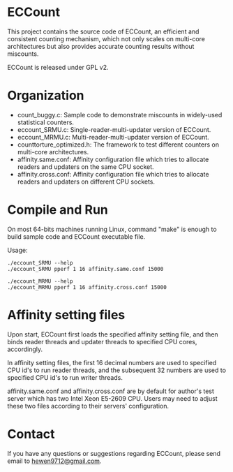 
# ECCount

This project contains the source code of ECCount, an efficient and consistent counting mechanism, which not only scales on multi-core architectures but also provides accurate counting results without miscounts.

ECCount is released under GPL v2.

# Organization

* count_buggy.c: Sample code to demonstrate miscounts in widely-used statistical counters.
* eccount_SRMU.c: Single-reader-multi-updater version of ECCount.
* eccount_MRMU.c: Multi-reader-multi-updater version of ECCount.
* counttorture_optimized.h: The framework to test different counters on   multi-core architectures.
* affinity.same.conf: Affinity configuration file which tries to allocate   readers and updaters on the same CPU socket.
* affinity.cross.conf: Affinity configuration file which tries to allocate   readers and updaters on different CPU sockets.

# Compile and Run

On most 64-bits machines running Linux, command "make" is enough to build sample code and ECCount executable file.

Usage:

	./eccount_SRMU --help
	./eccount_SRMU pperf 1 16 affinity.same.conf 15000

	./eccount_MRMU --help
	./eccount_MRMU pperf 1 16 affinity.cross.conf 15000

# Affinity setting files

Upon start, ECCount first loads the specified affinity setting file, and then binds reader threads and updater threads to specified CPU cores, accordingly.

In affinity setting files, the first 16 decimal numbers are used to specified CPU id's to run reader threads, and the subsequent 32 numbers are used to specified CPU id's to run writer threads.

affinity.same.conf and affinity.cross.conf are by default for author's test server which has two Intel Xeon E5-2609 CPU. Users may need to adjust these two files according to their servers' configuration.

# Contact

If you have any questions or suggestions regarding ECCount, please send email to hewen9712@gmail.com.

